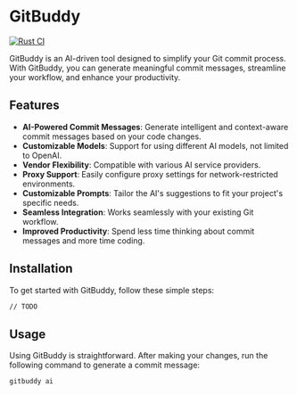 # GitBuddy

[![Rust CI](https://github.com/fujianbang/GitBuddy/actions/workflows/rust.yaml/badge.svg)](https://github.com/fujianbang/GitBuddy/actions/workflows/rust.yaml)

GitBuddy is an AI-driven tool designed to simplify your Git commit process. With GitBuddy, you can generate meaningful commit messages, streamline your workflow, and enhance your productivity.

## Features

- **AI-Powered Commit Messages**: Generate intelligent and context-aware commit messages based on your code changes.
- **Customizable Models**: Support for using different AI models, not limited to OpenAI.
- **Vendor Flexibility**: Compatible with various AI service providers.
- **Proxy Support**: Easily configure proxy settings for network-restricted environments.
- **Customizable Prompts**: Tailor the AI's suggestions to fit your project's specific needs.
- **Seamless Integration**: Works seamlessly with your existing Git workflow.
- **Improved Productivity**: Spend less time thinking about commit messages and more time coding.

## Installation

To get started with GitBuddy, follow these simple steps:

```sh
// TODO
```

## Usage

Using GitBuddy is straightforward. After making your changes, run the following command to generate a commit message:

```sh
gitbuddy ai
```
